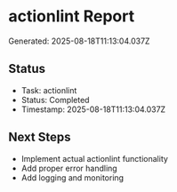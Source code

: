 # actionlint Report

Generated: 2025-08-18T11:13:04.037Z

## Status
- Task: actionlint
- Status: Completed
- Timestamp: 2025-08-18T11:13:04.037Z

## Next Steps
- Implement actual actionlint functionality
- Add proper error handling
- Add logging and monitoring
